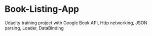# Book-Listing-App
Udacity training project with Google Book API, Http networking, JSON parsing, Loader, DataBinding
